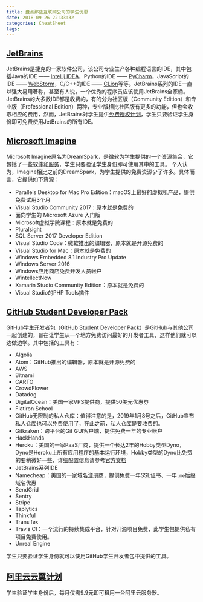 ```yaml
---
title: 盘点那些互联网公司的学生优惠
date: 2018-09-26 22:33:32
categories: CheatSheet
tags:
---
```


## [JetBrains](https://www.jetbrains.com/)
JetBrains是捷克的一家软件公司，该公司专业生产各种编程语言的IDE，其中包括Java的IDE —— [Intellij IDEA](https://www.jetbrains.com/idea/)，Python的IDE —— [PyCharm](https://www.jetbrains.com/pycharm/)，JavaScript的IDE —— [WebStorm](https://www.jetbrains.com/webstorm/)，C/C++的IDE —— [CLion](https://www.jetbrains.com/clion/)等等。JetBrains系列的IDE一直以强大易用著称，甚至有人说，一个优秀的程序员应该使用JetBrains全家桶。
JetBrains的大多数IDE都是收费的，有的分为社区版（Community Edition）和专业版（Professional Edition）两种，专业版相比社区版有更多的功能，但也会收取相应的费用，然而，JetBrains对学生提供[免费授权计划](https://www.jetbrains.com/zh/student/)，学生只要验证学生身份即可免费使用JetBrains的所有IDE。
<!--more-->
## [Microsoft Imagine](https://imagine.microsoft.com/zh-CN)
Microsoft Imagine原名为DreamSpark，是微软为学生提供的一个资源集合，它包括了一些[软件和服务](https://imagine.microsoft.com/zh-cn/catalog)，学生只要验证学生身份即可使用其中的工具。
个人认为，Imagine相比之前的DreamSpark，为学生提供的免费资源少了许多。具体而言，它提供如下资源：
- Parallels Desktop for Mac Pro Edition：macOS上最好的虚拟机产品，提供免费试用3个月
- Visual Studio Community 2017：原本就是免费的
- 面向学生的 Microsoft Azure 入门版
- Microsoft虚拟学院课程：原本就是免费的
- Pluralsight
- SQL Server 2017 Developer Edition
- Visual Studio Code：微软推出的编辑器，原本就是开源免费的
- Visual Studio for Mac：原本就是免费的
- Windows Embedded 8.1 Industry Pro Update
- Windows Server 2016
- Windows应用商店免费开发人员帐户
- WintellectNow
- Xamarin Studio Community Edition：原本就是免费的
- Visual Studio的PHP Tools插件

## [GitHub Student Developer Pack](https://education.github.com/pack)
GitHub学生开发者包（GitHub Student Developer Pack）是GitHub与其他公司一起创建的，旨在让学生从一个地方免费访问最好的开发者工具，这样他们就可以边做边学。其中包括的工具有：
- Algolia
- Atom：GitHub推出的编辑器，原本就是开源免费的
- AWS
- Bitnami
- CARTO
- CrowdFlower
- Datadog
- DigitalOcean：美国一家VPS提供商，提供50美元优惠劵
- Flatiron School
- GitHub无限制的私人仓库：值得注意的是，2019年1月8号之后，GitHub宣布私人仓库也可以免费使用了，在此之前，私人仓库是要收费的。
- Gitkraken：跨平台的Git GUI客户端，提供免费一年的专业帐户
- HackHands
- Heroku：美国的一家PaaS厂商，提供一个长达2年的Hobby类型Dyno，Dyno是Heroku上所有应用程序的基本运行环境，Hobby类型的Dyno比免费的要稍微好一些，详细配置信息请参考[官方文档](https://devcenter.heroku.com/articles/dyno-types)
- JetBrains系列IDE
- Namecheap：美国的一家域名注册商，提供免费一年SSL证书、一年`.me`后缀域名优惠
- SendGrid
- Sentry
- Stripe
- Taplytics
- Thinkful
- Transifex
- Travis CI：一个流行的持续集成平台，针对开源项目免费，此学生包提供私有项目免费使用。
- Unreal Engine

学生只要验证学生身份就可以使用GitHub学生开发者包中提供的工具。

## [阿里云云翼计划](https://promotion.aliyun.com/ntms/act/campus2018.html)
学生验证学生身份后，每月仅需9.9元即可租用一台阿里云服务器。